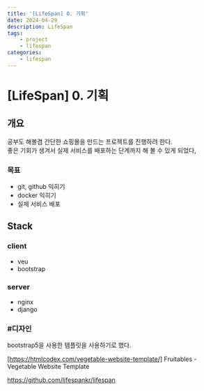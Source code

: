 ```yaml
---
title: '[LifeSpan] 0. 기획'
date: 2024-04-29
description: LifeSpan
tags: 
    - project
    - lifespan
categories:
    - lifespan
---
```

# [LifeSpan] 0. 기획

## 개요 
공부도 해볼겸 간단한 쇼핑몰을 만드는 프로젝트를 진행하려 한다.\
좋은 기회가 생겨서 실제 서비스를 배포하는 단계까지 해 볼 수 있게 되었다,

### 목표
- git, github 익히기
- docker 익히기
- 실제 서비스 배포

## Stack

### client
- veu
- bootstrap
### server
- nginx
- django

### #디자인
bootstrap5을 사용한 템플릿을 사용하기로 했다.

[https://htmlcodex.com/vegetable-website-template/]
Fruitables - Vegetable Website Template


https://github.com/lifespankr/lifespan
